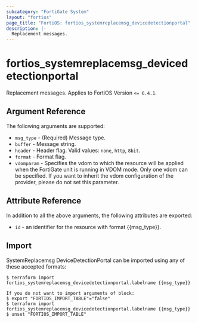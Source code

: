 ```yaml
---
subcategory: "FortiGate System"
layout: "fortios"
page_title: "FortiOS: fortios_systemreplacemsg_devicedetectionportal"
description: |-
  Replacement messages.
---
```


# fortios_systemreplacemsg_devicedetectionportal
Replacement messages. Applies to FortiOS Version `<= 6.4.1`.

## Argument Reference

The following arguments are supported:

* `msg_type` - (Required) Message type.
* `buffer` - Message string.
* `header` - Header flag. Valid values: `none`, `http`, `8bit`.
* `format` - Format flag.
* `vdomparam` - Specifies the vdom to which the resource will be applied when the FortiGate unit is running in VDOM mode. Only one vdom can be specified. If you want to inherit the vdom configuration of the provider, please do not set this parameter.


## Attribute Reference

In addition to all the above arguments, the following attributes are exported:
* `id` - an identifier for the resource with format {{msg_type}}.

## Import

SystemReplacemsg DeviceDetectionPortal can be imported using any of these accepted formats:
```
$ terraform import fortios_systemreplacemsg_devicedetectionportal.labelname {{msg_type}}

If you do not want to import arguments of block:
$ export "FORTIOS_IMPORT_TABLE"="false"
$ terraform import fortios_systemreplacemsg_devicedetectionportal.labelname {{msg_type}}
$ unset "FORTIOS_IMPORT_TABLE"
```
